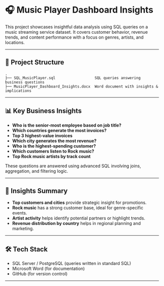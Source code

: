 

# 🎧 Music Player Dashboard Insights

This project showcases insightful data analysis using SQL queries on a music streaming service dataset. It covers customer behavior, revenue trends, and content performance with a focus on genres, artists, and locations.

---

## 📁 Project Structure

```
.
├── SQL_MusicPlayer.sql                  SQL queries answering business questions
├── MusicPlayer_Dashboard_Insights.docx  Word document with insights & implications
```

---

## 📊 Key Business Insights

- **Who is the senior-most employee based on job title?**
- **Which countries generate the most invoices?**
- **Top 3 highest-value invoices**
- **Which city generates the most revenue?**
- **Who is the highest-spending customer?**
- **Which customers listen to Rock music?**
- **Top Rock music artists by track count**

These questions are answered using advanced SQL involving joins, aggregation, and filtering logic.

---

## 📘 Insights Summary

- **Top customers and cities** provide strategic insight for promotions.
- **Rock music** has a strong customer base, ideal for genre-specific events.
- **Artist activity** helps identify potential partners or highlight trends.
- **Revenue distribution by country** helps in regional planning and marketing.

---

## 🛠️ Tech Stack

- SQL Server / PostgreSQL (queries written in standard SQL)
- Microsoft Word (for documentation)
- GitHub (for version control)

---

